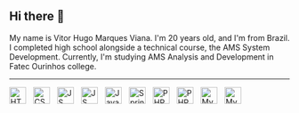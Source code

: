 ## Hi there 👋
My name is Vitor Hugo Marques Viana. I'm 20 years old, and I'm from Brazil. I completed high school alongside a technical course, the AMS System Development.
Currently, I'm studying AMS Analysis and Development in Fatec Ourinhos college.

---

<img 
  align="left"
  alt="HTML"
  title="HTML"
  width="30px"
  style="padding-right: 10px"
  src="https://cdn.jsdelivr.net/gh/devicons/devicon@latest/icons/html5/html5-original.svg" 
/>
<img 
  align="left"
  alt="CSS"
  title="CSS"
  width="30px"
  style="padding-right: 10px"
  src="https://cdn.jsdelivr.net/gh/devicons/devicon@latest/icons/css3/css3-original.svg" 
/>

<img
  align="left"
  alt="JS"
  title="JS"
  width="30px"
  style="padding-right: 10px"
  src="https://cdn.jsdelivr.net/gh/devicons/devicon@latest/icons/javascript/javascript-original.svg"
/>

<img 
  align="left"
  alt="JS"
  title="JS"
  width="30px"
  style="padding-right: 10px"
  src="https://cdn.jsdelivr.net/gh/devicons/devicon@latest/icons/bootstrap/bootstrap-original.svg"
/>

<img 
  align="left"
  alt="Java"
  title="Java"
  width="30px"
  style="padding-right: 10px"
  src="https://cdn.jsdelivr.net/gh/devicons/devicon@latest/icons/java/java-original.svg"
/>

<img
  align="left"
  alt="Spring"
  title="Spring"
  width="30px"
  style="padding-right: 10px"
  src="https://cdn.jsdelivr.net/gh/devicons/devicon@latest/icons/spring/spring-original.svg" 
/>

<img
  align="left"
  alt="PHP"
  title="PHP"
  width="30px"
  style="padding-right: 10px"
  src="https://cdn.jsdelivr.net/gh/devicons/devicon@latest/icons/php/php-original.svg"
/>

<img 
  align="left"
  alt="PHP"
  title="PHP"
  width="30px"
  style="padding-right: 10px"
  src="https://cdn.jsdelivr.net/gh/devicons/devicon@latest/icons/python/python-original.svg"
/>

<img
  align="left"
  alt="MySQL"
  title="MySQL"
  width="30px"
  style="padding-right: 10px"
  src="https://cdn.jsdelivr.net/gh/devicons/devicon@latest/icons/mysql/mysql-original.svg"
/>

<img 
  align="left"
  alt="MySQL"
  title="MySQL"
  width="30px"
  style="padding-right: 10px"
  src="https://cdn.jsdelivr.net/gh/devicons/devicon@latest/icons/git/git-original.svg"
/>

